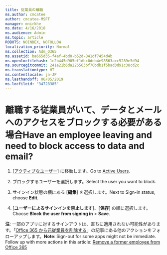 ```yaml
---
title: 従業員の離職
ms.author: cmcatee
author: cmcatee-MSFT
manager: mnirkhe
ms.date: 4/16/2018
ms.audience: Admin
ms.topic: article
ROBOTS: NOINDEX, NOFOLLOW
localization_priority: Normal
ms.collection: Adm_O365
ms.assetid: ba665d35-f4af-4bd0-b52d-841df7454d4b
ms.openlocfilehash: 1c2b445d905ef1dbc0deb4e98563acc5289e5d94
ms.sourcegitcommit: 241e21b6da226563bf70bdb1f5bad3d91c38cd2c
ms.translationtype: HT
ms.contentlocale: ja-JP
ms.lasthandoff: 06/05/2019
ms.locfileid: "34728385"
---
```

# <a name="have-an-employee-leaving-and-need-to-block-access-to-data-and-email"></a><span data-ttu-id="cf256-102">離職する従業員がいて、データとメールへのアクセスをブロックする必要がある場合</span><span class="sxs-lookup"><span data-stu-id="cf256-102">Have an employee leaving and need to block access to data and email?</span></span>
  
1. <span data-ttu-id="cf256-103">[[アクティブなユーザー]](https://admin.microsoft.com/Adminportal/Home?source=applauncher#/users) に移動します。</span><span class="sxs-lookup"><span data-stu-id="cf256-103">Go to [Active Users](https://admin.microsoft.com/Adminportal/Home?source=applauncher#/users).</span></span>

2. <span data-ttu-id="cf256-104">ブロックするユーザーを選択します。</span><span class="sxs-lookup"><span data-stu-id="cf256-104">Select the user you want to block.</span></span> 

3. <span data-ttu-id="cf256-105">サインイン状態の横にある [**編集**] を選択します。</span><span class="sxs-lookup"><span data-stu-id="cf256-105">Next to Sign-in status, choose **Edit**.</span></span> 

4. <span data-ttu-id="cf256-106">[**ユーザーによるサインインを禁止します**]、[**保存**] の順に選択します。</span><span class="sxs-lookup"><span data-stu-id="cf256-106">Choose **Block the user from signing in** \> **Save**.</span></span> 

 <span data-ttu-id="cf256-p101">**注**: 一部のアプリに対するサインアウトは、直ちに適用されない可能性があります。「[Office 365 から元従業員を削除する](https://support.office.com/article/Remove-a-former-employee-from-Office-365-44d96212-4d90-4027-9aa9-a95eddb367d1.aspx)」の記事にある他のアクションをフォローアップします。</span><span class="sxs-lookup"><span data-stu-id="cf256-p101">**Note**: Sign-out for some apps might not be immediate. Follow up with more actions in this article: [Remove a former employee from Office 365](https://support.office.com/article/Remove-a-former-employee-from-Office-365-44d96212-4d90-4027-9aa9-a95eddb367d1.aspx)</span></span>

